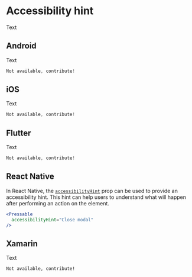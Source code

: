 # Accessibility hint

Text

## Android

Text

```kotlin
Not available, contribute!
```

## iOS

Text

```swift
Not available, contribute!
```

## Flutter

Text

```dart
Not available, contribute!
```

## React Native

In React Native, the [`accessibilityHint`](https://reactnative.dev/docs/accessibility#accessibilityhint) prop can be used to provide an accessibility hint. This hint can help users to understand what will happen after performing an action on the element.

```jsx
<Pressable
  accessibilityHint="Close modal"
/>
```

## Xamarin

Text

```xml
Not available, contribute!
```
